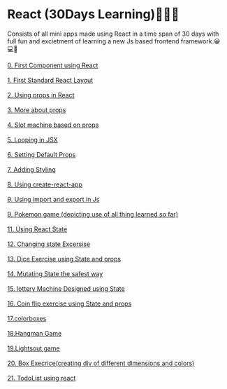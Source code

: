 
# React (30Days Learning)🚀🚀🚀
Consists of all mini apps made using React in a time span of 30 days with full fun and excietment of learning a new Js based frontend framework.😀 💻🚀

<a href="0.First_Component" target="_blank">0. First Component using React</a></br></br>
<a href="1.stadard_react_layout" target="_blank">1. First Standard React Layout</a></br></br>
<a href="2.prpos" target="_blank">2. Using props in React</a></br></br>
<a href="3.OtherProps" target="_blank">3. More about props</a></br></br>
<a href="4.slotMachineExercise" target="_blank">4. Slot machine based on props</a></br></br>
<a href="5.loopingInJSX" target="_blank">5. Looping in JSX</a></br></br>
<a href="6.defaultProps" target="_blank">6. Setting Default Props</a></br></br>
<a href="7.styling" target="_blank">7. Adding Styling</a></br></br>
<a href="8.demo" target="_blank">8. Using create-react-app</a></br></br>
<a href="9.fruit_exercise" target="_blank">9. Using import and export in Js</a></br></br>
<a href="10.pokemon_game" target="_blank">9. Pokemon game (depicting use of all thing learned so far)</a></br></br>
<a href="11.state_initi" target="_blank">11. Using React State</a></br></br>
<a href="12.state_exercise" target="_blank">12. Changing state Excersise</a></br></br>
<a href="13.dice_exercise" target="_blank">13. Dice Exercise using State and props</a></br></br>
<a href="14.mutate_safe_way" target="_blank">14. Mutating State the safest way</a></br></br>
<a href="15.state_design_lottery" target="_blank">15. lottery Machine Designed using State</a></br></br>
<a href="16.coinflip_exercise" target="_blank">16. Coin flip exercise using State and props</a></br></br>
<a href="17.colorboxes" target="_blank">17.colorboxes</a></br></br>
<a href="18.Hangman" target="_blank">18.Hangman Game</a></br></br>
<a href="19.Lightsout" target="_blank">19.Lightsout game</a></br></br>
<a href="20.boxexercise" target="_blank">20. Box Execrice(creating div of different dimensions and colors)</a></br></br>
<a href="21.todolist" target="_blank">21. TodoList using react</a></br></br>













